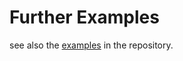 # Further Examples

see also the [examples](https://github.com/JuliaActors/Actors.jl/tree/master/examples) in the repository.
